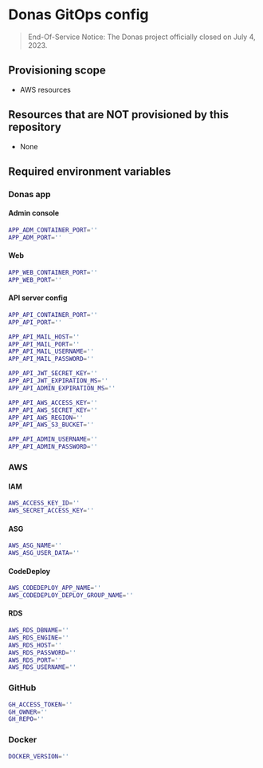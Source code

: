 # Donas GitOps config

> End-Of-Service Notice: The Donas project officially closed on July 4, 2023.

## Provisioning scope

- AWS resources

## Resources that are NOT provisioned by this repository

- None

## Required environment variables

### Donas app

#### Admin console

```bash
APP_ADM_CONTAINER_PORT=''
APP_ADM_PORT=''
```

#### Web

```bash
APP_WEB_CONTAINER_PORT=''
APP_WEB_PORT=''
```

#### API server config

```bash
APP_API_CONTAINER_PORT=''
APP_API_PORT=''

APP_API_MAIL_HOST=''
APP_API_MAIL_PORT=''
APP_API_MAIL_USERNAME=''
APP_API_MAIL_PASSWORD=''

APP_API_JWT_SECRET_KEY=''
APP_API_JWT_EXPIRATION_MS=''
APP_API_ADMIN_EXPIRATION_MS=''

APP_API_AWS_ACCESS_KEY=''
APP_API_AWS_SECRET_KEY=''
APP_API_AWS_REGION=''
APP_API_AWS_S3_BUCKET=''

APP_API_ADMIN_USERNAME=''
APP_API_ADMIN_PASSWORD=''
```

### AWS

#### IAM

```bash
AWS_ACCESS_KEY_ID=''
AWS_SECRET_ACCESS_KEY=''
```

#### ASG

```bash
AWS_ASG_NAME=''
AWS_ASG_USER_DATA=''
```

#### CodeDeploy

```bash
AWS_CODEDEPLOY_APP_NAME=''
AWS_CODEDEPLOY_DEPLOY_GROUP_NAME=''
```

#### RDS

```bash
AWS_RDS_DBNAME=''
AWS_RDS_ENGINE=''
AWS_RDS_HOST=''
AWS_RDS_PASSWORD=''
AWS_RDS_PORT=''
AWS_RDS_USERNAME=''
```

### GitHub

```bash
GH_ACCESS_TOKEN=''
GH_OWNER=''
GH_REPO=''
```

### Docker

```bash
DOCKER_VERSION=''
```
